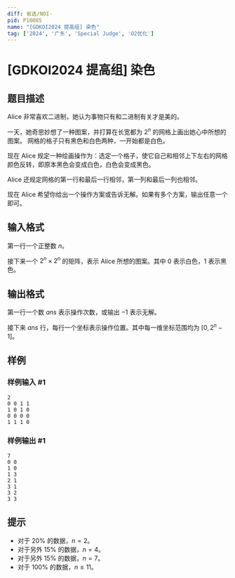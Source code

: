 ```yaml
---
diff: 省选/NOI-
pid: P10085
name: "[GDKOI2024 提高组] 染色"
tag: ['2024', '广东', 'Special Judge', 'O2优化']
---
```

# [GDKOI2024 提高组] 染色
## 题目描述

Alice 非常喜欢二进制，她认为事物只有和二进制有关才是美的。

一天，她奇思妙想了一种图案，并打算在长宽都为 $2^n$ 的网格上画出她心中所想的图案。
网格的格子只有黑色和白色两种，一开始都是白色。

现在 Alice 规定一种绘画操作为：选定一个格子，使它自己和相邻上下左右的网格颜色反转，即原本黑色会变成白色，白色会变成黑色。

Alice 还规定网格的第一行和最后一行相邻，第一列和最后一列也相邻。

现在 Alice 希望你给出一个操作方案或告诉无解。如果有多个方案，输出任意一个即可。
## 输入格式

第一行一个正整数 $n$。

接下来一个 $2^n \times 2^n$ 的矩阵，表示 Alice 所想的图案。其中 $0$ 表示白色，$1$ 表示黑色。
## 输出格式

第一行一个数 $\mathit{ans}$ 表示操作次数，或输出 $-1$ 表示无解。

接下来 $\mathit{ans}$ 行，每行一个坐标表示操作位置。其中每一维坐标范围均为 $[0, 2^n - 1]$。
## 样例

### 样例输入 #1
```
2
0 0 1 1
1 0 1 0
0 0 0 0
1 1 1 0
```
### 样例输出 #1
```
7
0 0
1 0
1 3
2 1
3 1
3 2
3 3
```
## 提示

- 对于 $20\%$ 的数据，$n = 2$。
- 对于另外 $15\%$ 的数据，$n = 4$。
- 对于另外 $15\%$ 的数据，$n = 7$。
- 对于 $100\%$ 的数据，$n \leq 11$。
